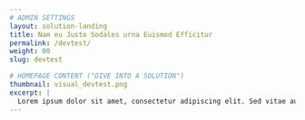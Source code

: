 ```yaml
---
# ADMIN SETTINGS
layout: solution-landing
title: Nam eu Justo Sodales urna Euismod Efficitur
permalink: /devtest/
weight: 00
slug: devtest

# HOMEPAGE CONTENT ("DIVE INTO A SOLUTION")
thumbnail: visual_devtest.png
excerpt: |
  Lorem ipsum dolor sit amet, consectetur adipiscing elit. Sed vitae augue ligula. Vestibulum consequat malesuada pulvinar. Quisque molestie ipsum vel malesuada porttitor.
---
```

